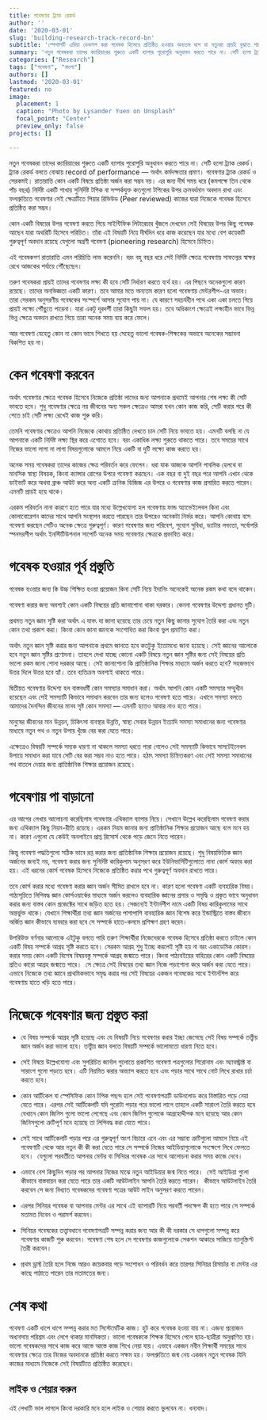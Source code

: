 ```yaml
---
title: গবেষণার ট্র্যাক রেকর্ড
author: ''
date: '2020-03-01'
slug: 'building-research-track-record-bn'
subtitle: 'স্পেশালটি এরিয়া ডেভলপ করা গবেষক হিসেবে প্রতিষ্ঠিত হওয়ার অন্যতম ধাপ যা নতুনরা প্রায়ই বুঝতে পারে না'
summary: 'নতুন গবেষকরা তাদের ক্যারিয়ারের শুরুতে একটি ব্যাপার পুরোপুরি অনুধাবন করতে পারে না। সেটি হলো ট্র্যাক রেকর্ড। ট্র্যাক রেকর্ড বলতে বোঝায় record of performance — অর্থাৎ কর্মদক্ষতার প্রমাণ। গবেষণার ট্র্যাক রেকর্ড ও সেরকমই।'
categories: ["Research"]
tags: ["গবেষণা", "বাংলা"]
authors: []
lastmod: '2020-03-01'
featured: no
image:
  placement: 1
  caption: "Photo by Lysander Yuen on Unsplash"
  focal_point: "Center"
  preview_only: false
projects: []

---
```


নতুন গবেষকরা তাদের ক্যারিয়ারের শুরুতে একটি ব্যাপার পুরোপুরি অনুধাবন করতে পারে না। সেটি হলো ট্র্যাক রেকর্ড। ট্র্যাক রেকর্ড বলতে বোঝায় record of performance — অর্থাৎ কর্মদক্ষতার প্রমাণ। গবেষণার ট্র্যাক রেকর্ড ও সেরকমই। রাতারাতি কোন একটি বিষয়ে প্রতিষ্ঠা অর্জন করা সম্ভব নয়। এর জন্য দীর্ঘ সময় ধরে (কমপক্ষে তিন থেকে পাঁচ বছর) নির্দিষ্ট একটি শাখায় সুনির্দিষ্ট টপিক বা সম্পর্কযুক্ত কতগুলো টপিকের উপর ক্রমবর্ধমান অবদান রাখা এবং ফলশ্রুতিতে গবেষণার সেই ক্ষেত্রটিতে পিয়ার রিভিউড (Peer reviewed) কাজের দ্বারা নিজেকে গবেষক হিসেবে প্রতিষ্ঠিত করা সম্ভব।

কোন একটি বিষয়ের উপর গবেষণা করতে গিয়ে সাইন্টিফিক লিটারেচার খুঁজলে দেখবেন সেই বিষয়ের উপর কিছু গবেষক আছেন যারা অথরিটি হিসেবে পরিচিত। তাঁরা এই বিষয়টি নিয়ে দীর্ঘদিন ধরে কাজ করেছেন যার মধ্যে বেশ কয়েকটি গুরুত্বপূর্ণ অবদান রয়েছে যেগুলো অগ্রণী গবেষণা (pioneering research) হিসেবে চিহ্নিত।

এই গবেষকগণ রাতারাতি এমন পরিচিতি লাভ করেননি। বরং বহু বছর ধরে সেই নির্দিষ্ট ক্ষেত্রে গবেষণায় সাফল্যের স্বাক্ষর রেখে আজকের পর্যায়ে পৌঁছেছেন।

তরুণ গবেষকরা প্রায়ই তাদের গবেষণার লক্ষ্য কী হবে সেটি নির্ধারণ করতে ব্যর্থ হয়। এর পিছনে অনেকগুলো কারণ রয়েছে। তাদের অনভিজ্ঞতা একটি কারণ। তবে আমার মতে অন্যতম কারণ হলো গবেষণায় মেন্টরশীপ-এর অভাব। তারা সেরকম অনুসরণীয় গবেষকের সংস্পর্শে আসার সুযোগ পায় না। যে কারণে সহচর্যহীন পথে একা একা চলতে গিয়ে প্রায়ই লক্ষ্যে পৌঁছুতে পারেনা। যারা একটু দূরদর্শী তারা কিছুটা সফল হয়। তবে অধিকাংশ ক্ষেত্রেই লক্ষ্যহীন ভাবে ভিন্ন ভিন্ন ক্ষেত্রে অবদান রাখতে গিয়ে তারা অনেক সময় ব্যয় করে ফেলে।

আর গবেষণা যেহেতু কোন না কোন ভাবে শিখতে হয় সেহেতু ভালো গবেষক-শিক্ষকের অভাবে অনেকের সম্ভাবনা বিকশিত হয় না।

# কেন গবেষণা করবেন

অর্থাৎ গবেষণার ক্ষেত্রে গবেষক হিসেবে নিজেকে প্রতিষ্ঠা লাভের জন্য আপনাকে প্রথমেই আপনার শেষ লক্ষ্য কী সেটি ভাবতে হবে। শুধু গবেষণার ক্ষেত্রে নয় জীবনের অন্য সকল ক্ষেত্রেও আমরা যখন কোন কাজ করি, সেটি করার পরে কী পেতে চাই সেটি লক্ষ্য রেখেই কাজ শুরু করি।

তেমনি গবেষণার ক্ষেত্রেও আপনি নিজেকে কোথায় প্রতিষ্ঠিত দেখতে চান সেটি নিয়ে ভাবতে হয়। এমনটি বলছি না যে আপনাকে একটি নির্দিষ্ট লক্ষ্য স্থির করে এগোতে হবে। বরং একাধিক লক্ষ্য শুরুতে থাকতে পারে। তবে সময়ের সাথে নিজের ভালো লাগা না লাগা বিষয়গুলোকে আমলে নিয়ে একটি বা দুটি লক্ষ্যে কাজ করতে হয়।

অনেক সময় গবেষকরা তাদের কাজের ক্ষেত্র পরিবর্তন করে ফেলেন। ধরা যাক আজকে আপনি পাবলিক হেলথে বা মানসিক স্বাস্থ্য বিষয়ক, কিংবা ক্যান্সার রোগের উপরে গবেষণা করছেন। এক বছর বা দুই বছর পরে আপনি এখান থেকে ডাইভার্ট করে অথবা ব্রাঞ্চ আউট করে অন্য একটি ক্রনিক ডিজিজ এর উপরে ও গবেষণার কাজ প্রসারিত করতে পারেন। এমনটি প্রায়ই হয়ে থাকে।

এরকম পরিবর্তন নানা কারণে হতে পারে যার মধ্যে উল্লেখযোগ্য হল গবেষণায় ফান্ড অ্যাভেইলেবল কিনা এবং কোলাবোরেশন কাদের সাথে আপনি সংস্থাপন করতে পারছেন তার উপরেও অনেকটা নির্ভর করে। আপনি কোথায় বসে গবেষণা করছেন সেটিও অনেক ক্ষেত্রে গুরুত্বপূর্ণ। কারণ গবেষণার জন্য পরিবেশ, সুযোগ সুবিধা, ড্যাটার লভ্যতা, সর্বোপরি স্পনসরশীপ অর্থাৎ ইনস্টিটিউশনাল সাপোর্ট অনেক সময় গবেষণার ক্ষেত্রকে প্রভাবিত করে।

# গবেষক হওয়ার পূর্ব প্রস্তুতি

গবেষক হওয়ার জন্য কি উচ্চ শিক্ষিত হওয়া প্রয়োজন কিনা সেটি নিয়ে ইদানিং অনেকেই অনেক রকম কথা বলে থাকেন।

গবেষণা করার জন্য অবশ্যই কোন একটি বিষয়ের প্রতি জানাশোনা থাকা দরকার। কেননা গবেষণার উদ্দেশ্য প্রধানত দুটি।

প্রথমত নতুন জ্ঞান সৃষ্টি করা অর্থাৎ এ যাবৎ যা জানা হয়েছে তার চেয়ে নতুন কিছু জানার সুযোগ তৈরি করা এবং নতুন কোন তথ্য প্রকাশ করা। কিংবা কোন জানা জ্ঞানকে সংশোধিত করা কিংবা ভুল প্রমাণিত করা।

অর্থাৎ নতুন জ্ঞান সৃষ্টি করার জন্য আপনাকে প্রথমে জানতে হবে কতটুকু ইতোমধ্যে জানা হয়েছে। সেই জ্ঞানের আলোকে হবে নতুন জ্ঞান সৃষ্টির প্রণোদনা। তাহলে দেখা যাচ্ছে কোনো একটি বিষয়ে নতুন জ্ঞান সৃষ্টির জন্য সেই বিষয়ের প্রতি ভালো রকম জানা শোনা দরকার আছে। সেই জানাশোনা কি প্রাতিষ্ঠানিক শিক্ষার মাধ্যমে অর্জন করতে হবে? সহজভাবে উত্তর দিলে উত্তর হবে হ্যাঁ। তবে ব্যতিক্রম অবশ্যই থাকতে পারে।

দ্বিতীয়ত গবেষণার উদ্দেশ্য হল বাস্তবধর্মী কোন সমস্যার সমাধান করা। অর্থাৎ আপনি কোন একটি সমস্যার সম্মুখীন হয়েছেন এবং সেই সমস্যাটি কিভাবে সমাধান করবেন তার জন্য হলেও গবেষণা হতে পারে। এখানে সমস্যা বলতে আমাদের দৈনন্দিন জীবনের মানব সৃষ্ট কোন সমস্যা — এমনটি হতেও আবার নাও হতে পারে।

মানুষের জীবনের মান উন্নয়ন, চিকিৎসা ব্যবস্থার উন্নতি, স্বাস্থ্য সেবার উন্নয়ন ইত্যাদি সমস্যা সমাধানের জন্য গবেষণার মাধ্যমে নতুন পথ ও নতুন উপায় খুঁজে বের করা যেতে পারে।

এক্ষেত্রেও বিষয়টি সম্পর্কে সম্যক ধারণা না থাকলে সমস্যা ধরতে পারা গেলেও সেই সমস্যাটি কিভাবে সাসটেইনেবল উপায়ে সমাধান করা যাবে সেটি বের করা সম্ভব নাও হতে পারে। হঠাৎ সমস্যা চিহ্নিতকরণ এবং সেই সমস্যা সমাধানের পথ বাতলে দেয়ার জন্য প্রাতিষ্ঠানিক শিক্ষার প্রয়োজন রয়েছে।

# গবেষণায় পা বাড়ানো

এর আগের লেখায় আলোচনা করেছিলাম গবেষণার এথিক্যাল ব্যাপার নিয়ে। সেখানে উল্লেখ করেছিলাম গবেষণা করার জন্য এথিক্যাল কিছু নিয়ম-রীতি রয়েছে। এরকম নিয়ম জানার জন্য প্রাতিষ্ঠানিক শিক্ষার প্রয়োজন আছে বলে মনে হয় না। কারণ এগুলো যে কেউই অনলাইনে প্রাপ্ত রিসোর্স থেকে পড়ে জেনে নিতে পারেন। ‌

কিন্তু গবেষণা পদ্ধতিগুলো সঠিক ভাবে রপ্ত করার জন্য প্রাতিষ্ঠানিক শিক্ষার প্রয়োজন রয়েছে। শুধু বিষয়ভিত্তিক জ্ঞান অর্জনের জন্যই নয়, গবেষণা করার জন্য সুনির্দিষ্ট কারিকুলাম অনুসরণ করে ইউনিভার্সিটিগুলোতে নানা কোর্স অফার করা হয়। এই ধরনের কোর্স গবেষক হিসেবে নিজেকে প্রতিষ্ঠিত করার পথে গুরুত্বপূর্ণ অবদান রাখতে পারে। ‌

তবে কোর্স করার মধ্যে গবেষণা করার জ্ঞান অর্জন সীমিত রাখলে হবে না। কারণ হলো গবেষণা একটি ব্যবহারিক বিষয়। ‌ পাঠ্যসূচিতে লিপিবদ্ধ জ্ঞান কোর্সওয়ার্কের মাধ্যমে অর্জন করলেও ব্যবহারিক জ্ঞানের প্রসার ও সমৃদ্ধি ও প্রকৃত ভাবে অনুধাবন করার জন্য বাস্তব কোন প্রজেক্টের সাথে জড়িত হতে হয়। সেজন্যেই ইন্টার্নশীপ নামে একটি বিষয় কারিকুলামের সাথে অন্তর্ভুক্ত থাকে। যেখানে শিক্ষার্থীরা তথ্য জ্ঞান অর্জনের পাশাপাশি ব্যবহারিক জ্ঞান বিশেষ করে ইন্ডাস্ট্রিতে বাস্তব জীবনে অর্জিত জ্ঞান কীভাবে ব্যবহার করা হবে সে সম্পর্কে হাতে-কলমে প্রশিক্ষণ গ্রহণ করেন।

উপরিউক্ত বর্ণনার আলোকে এইটুকু বলতে পারি তরুণ শিক্ষার্থীরা নিজেদেরকে গবেষক হিসেবে প্রতিষ্ঠা করতে চাইলে কোন একটি বিষয় সম্পর্কে আগ্রহ সৃষ্টি করতে হবে। সেরকম আগ্রহ শুধু ইচ্ছে করলেই সৃষ্টি হয় না বরং একাডেমিক কোরস। করার সময় কোন একটি বিশেষ বিষয়বস্তু সম্পর্কে আগ্রহ জন্মাতে পারে। কিংবা পাঠ্যবইয়ের বাহিরের কোন একটি বিষয়ের প্রতিও কারো আগ্রহ জন্মাতে পারে। ‌ সে ক্ষেত্রে সেই বিষয়ের তথ্য জ্ঞান নিজে পড়াশোনা করে অর্জন করা যেতে পারে। ‌এভাবে নিজেকে তথ্য জ্ঞানে প্রাথমিকভাবে সমৃদ্ধ করার পর সেই বিষয়ের একজন গবেষকের সাথে ইন্টার্নশিপ করে গবেষণায় হাতে খড়ি হতে পারে।

# নিজেকে গবেষণার জন্য প্রস্তুত করা

- যে বিষয় সম্পর্কে আগ্রহ সৃষ্টি হয়েছে এবং যে বিষয়টি নিয়ে গবেষণার করার ইচ্ছা জেগেছে সেই বিষয় সম্পর্কে তত্ত্বীয় জ্ঞান অর্জন করা ভালো হবে। তত্ত্বীয় জ্ঞান বলতে বিষয়টি সম্পর্কে ভালোমতো ধারণা নিতে হবে।

- সেই বিষয়ে উল্লেখযোগ্য এবং সুপরিচিত জার্নাল গুলোতে প্রকাশিত গবেষণা পত্রগুলোর শিরোনাম এবং অ্যাবস্ট্রাক্ট বা সারাংশ গুলো পড়তে হবে। এটি নিয়মিত করার অভ্যাস করতে হবে এবং পড়ার সাথে সাথে নোট লিখে রাখার চর্চা করতে হবে।

- কোন আর্টিকেল বা স্পেসিফিক কোন টপিক পছন্দ হলে সেই গবেষণাপত্রটি ডাউনলোড করে বিস্তারিত পড়ে নেয়া যেতে পারে। ‌এরপর সেই আর্টিকেলটি যদি পুরোটা পড়ার পরে ভালো লাগে তাহলে একটি সারাংশ তৈরি করতে হবে যেখানে কোন জিনিস গুলো ভালো লেগেছে এবং কোন জিনিস গুলোকে আগ্রহোদ্দীপক মনে হয়েছে আর কোন জিনিসগুলো ত্রুটিপূর্ণ মনে হয়েছে তা লিপিবদ্ধ করা যেতে পারে।

- সেই সাথে আর্টিকেলটি পড়ার পরে এর গুরুত্বপূর্ণ অংশ বিচারে এনে এবং এর সম্ভাব্য ত্রুটিগুলো আমলে নিয়ে এই গবেষণাটি থেকে আর নতুন কী কী করা যেতে পারে সে সম্পর্কে নিজের আইডিয়াগুলোকে সংক্ষেপে লিখে ফেলতে হবে। ‌ যেগুলো পরবর্তীতে আপনার মেন্টর বা সিনিয়র গবেষক এর সাথে আলোচনা করার সময় কাজে দেবে।
    
- এভাবে বেশ কিছুদিন পড়ার পর আপনার নিজের মাঝে নতুন আইডিয়ার জন্ম নিতে পারে। ‌ সেই আইডিয়া গুলো কীভাবে বাস্তবায়ন করা যেতে পারে তার একটি আউটলাইন আপনি তৈরি করতে পারেন। ‌ কীভাবে আউটলাইন তৈরি করবেন সে জন্য বিখ্যাত গবেষকদের গবেষণা পত্রের আউট লাইন অনুসরণ করতে পারেন। ‌
    
- এরপর সিনিয়র গবেষক বা আপনার মেন্টর এর সাথে এই ব্যাপারটি নিয়ে পরবর্তী পদক্ষেপ কী হতে পারে সে সম্পর্কে মতামত নিবেন ও পরামর্শ করবেন।

- সিনিয়র গবেষকের তত্ত্বাবধানে গবেষণাপত্রটি সম্পন্ন করার জন্য আর কী কী দরকার সে ধাপগুলো সম্পন্ন করে গবেষণার কাজটি শুরু করবেন। গবেষণা শেষ হলে সে গবেষণার কাজগুলোকে সেকশন আকারে সাজিয়ে ম্যানুস্ক্রিপ্ট তৈরী করবেন।
    
- প্রথম ড্রাফ্ট তৈরি হলে নিজে আরও কয়েকবার পড়ে সংশোধন ও পরিবর্ধন করে তারপর সিনিয়র রিসার্চার বা মেন্টর এর কাছে পাঠাতে পারেন তার মতামতের জন্য।

# শেষ কথা

গবেষণা একটি ধাপে ধাপে সম্পন্ন করার মত সিস্টেমেটিক কাজ। হুট করে গবেষক হওয়া যায় না। এজন্য প্রয়োজন অধ্যবসায় পরিশ্রম এবং লেগে থাকার মানসিকতা। ‌ভালো গবেষককে শিক্ষক হিসেবে পেলে ছাত্র-ছাত্রীরা অনুপ্রাণিত হয়। ভালো গবেষকদের সাথে কাজ করে আস্তে আস্তে কাজ শিখে নেয়া যায়। এভাবে একজন নবীন শিক্ষার্থী সময়ের সাথে গবেষণার ক্ষেত্রে তার নিজের অবদানকে প্রতিষ্ঠা করতে সক্ষম হয়। ফলশ্রুতিতে জন্ম নেয় একজন নতুন গবেষক যিনি কাজের মাধ্যমে নিজেকে সেই বিষয়টিতে প্রতিষ্ঠিত করেছেন।

## লাইক ও শেয়ার করুন

এই লেখাটি ভাল লাগলে কিংবা দরকারি মনে হলে লাইক ও শেয়ার করতে ভুলবেন না। ধন্যবাদ।
